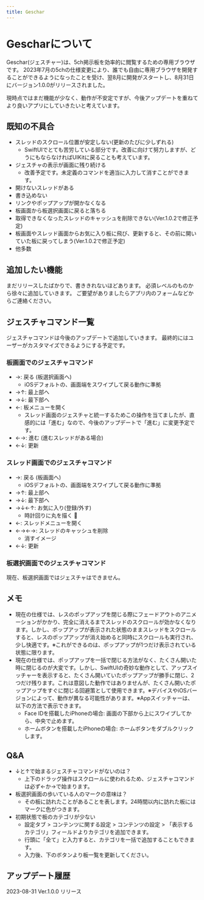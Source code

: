 ```yaml
---
title: Geschar
---
```


# Gescharについて

Geschar(ジェスチャー)は、5ch掲示板を効率的に閲覧するための専用ブラウザです。
2023年7月の5chの仕様変更により、誰でも自由に専用ブラウザを開発することができるようになったことを受け、翌8月に開発がスタートし、8月31日にバージョン1.0.0がリリースされました。

現時点ではまだ機能が少なく、動作が不安定ですが、今後アップデートを重ねてより良いアプリにしていきたいと考えています。

## 既知の不具合

- スレッドのスクロール位置が安定しない(更新のたびに少しずれる)
  - SwiftUIでとても苦労している部分です。改善に向けて努力しますが、どうにもならなければUIKitに戻ることも考えています。
- ジェスチャの表示が画面に残り続ける
  - 改善予定です。未定義のコマンドを適当に入力して消すことができます。
- 開けないスレッドがある
- 書き込めない
- リンクやポップアップが開かなくなる
- 板画面から板選択画面に戻ると落ちる
- 取得できなくなったスレッドのキャッシュを削除できない(Ver.1.0.2で修正予定)
- 板画面やスレッド画面からお気に入り板に飛び、更新すると、その前に開いていた板に戻ってしまう(Ver.1.0.2で修正予定)
- 他多数

## 追加したい機能

まだリリースしたばかりで、書ききれないほどあります。
必須レベルのものから徐々に追加していきます。
ご要望がありましたらアプリ内のフォームなどからご連絡ください。

## ジェスチャコマンド一覧

ジェスチャコマンドは今後のアップデートで追加していきます。
最終的にはユーザーがカスタマイズできるようにする予定です。

### 板画面でのジェスチャコマンド

- →: 戻る (板選択画面へ)
  - iOSデフォルトの、画面端をスワイプして戻る動作に準拠
- →↑: 最上部へ
- →↓: 最下部へ
- ←: 板メニューを開く
  - スレッド画面のジェスチャと統一するためこの操作を当てましたが、直感的には「進む」なので、今後のアップデートで「進む」に変更予定です。
- ←→: 進む (進むスレッドがある場合)
- ←↓: 更新

### スレッド画面でのジェスチャコマンド

- →: 戻る (板画面へ)
  - iOSデフォルトの、画面端をスワイプして戻る動作に準拠
- →↑: 最上部へ
- →↓: 最下部へ
- →↓←↑: お気に入り(登録/外す)
  - 時計回りに丸を描く 🙆
- ←: スレッドメニューを開く
- ←→←→: スレッドのキャッシュを削除
  - 消すイメージ
- ←↓: 更新

### 板選択画面でのジェスチャコマンド

現在、板選択画面ではジェスチャはできません。

## メモ

- 現在の仕様では、レスのポップアップを閉じる際にフェードアウトのアニメーションがかかり、完全に消えるまでスレッドのスクロールが効かなくなります。しかし、ポップアップが表示された状態のままスレッドをスクロールすると、レスのポップアップが消え始めると同時にスクロールも実行され、少し快適です。※これができるのは、ポップアップが1つだけ表示されている状態に限ります。
- 現在の仕様では、ポップアップを一括で閉じる方法がなく、たくさん開いた時に閉じるのが大変です。しかし、SwiftUIの奇妙な動作として、アップスイッチャーを表示すると、たくさん開いていたポップアップが勝手に閉じ、2つだけ残ります。これは意図した動作ではありませんが、たくさん開いたポップアップをすぐに閉じる回避策として使用できます。※デバイスやiOSバージョンによって、動作が異なる可能性があります。※Appスイッチャーは、以下の方法で表示できます。
  - Face IDを搭載したiPhoneの場合: 画面の下部から上にスワイプしてから、中央で止めます。
  - ホームボタンを搭載したiPhoneの場合: ホームボタンをダブルクリックします。

## Q&A

- ↓と↑で始まるジェスチャコマンドがないのは？
  - 上下のドラッグ操作はスクロールに使われるため、ジェスチャコマンドは必ず←か→で始まります。
- 板選択画面の歩いている人のマークの意味は？
  - その板に訪れたことがあることを表します。24時間以内に訪れた板にはマークに色がつきます。
- 初期状態で板のカテゴリが少ない
  - 設定タブ > コンテンツに関する設定 > コンテンツの設定 > 「表示するカテゴリ」フィールドよりカテゴリを追加できます。
  - 行頭に「全て」と入力すると、カテゴリを一括で追加することもできます。
  - 入力後、下のボタンより板一覧を更新してください。

## アップデート履歴

2023-08-31 Ver.1.0.0 リリース
